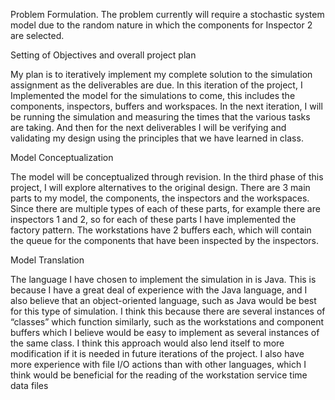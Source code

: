 Problem Formulation.
The problem currently will require a stochastic system model due to the random nature in which the components for 
Inspector 2 are selected. 

Setting of Objectives and overall project plan

My plan is to iteratively implement my complete solution to the simulation assignment as the deliverables are due. In 
this iteration of the project, I Implemented the model for the simulations to come, this includes the components, 
inspectors, buffers and workspaces. In the next iteration, I will be running the simulation and measuring the times that
the various tasks are taking. And then for the next deliverables I will be verifying and validating my design using the 
principles that we have learned in class.

Model Conceptualization

The model will be conceptualized through revision. In the third phase of this project, I will explore alternatives to
the original design. There are 3 main parts to my model, the components, the inspectors and the workspaces. Since there
are multiple types of each of these parts, for example there are inspectors 1 and 2, so for each of these parts I have 
implemented the factory pattern. The workstations have 2 buffers each, which will contain the queue for the components 
that have been inspected by the inspectors. 

Model Translation

The language I have chosen to implement the simulation in is Java. This is because I have a great deal of experience 
with the Java language, and I also believe that an object-oriented language, such as Java would be best for this type of
simulation. I think this because there are several instances of “classes” which function similarly, such as the 
workstations and component buffers which I believe would be easy to implement as several instances of the same class. 
I think this approach would also lend itself to more modification if it is needed in future iterations of the project. 
I also have more experience with file I/O actions than with other languages, which I think would be beneficial for the 
reading of the workstation service time data files
